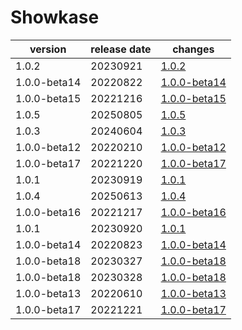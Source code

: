 # Showkase	


|version|release date|changes|
|---|---|---|
|1.0.2|20230921|[1.0.2](./1.0.2-20230921.md)|
|1.0.0-beta14|20220822|[1.0.0-beta14](./1.0.0-beta14-20220822.md)|
|1.0.0-beta15|20221216|[1.0.0-beta15](./1.0.0-beta15-20221216.md)|
|1.0.5|20250805|[1.0.5](./1.0.5-20250805.md)|
|1.0.3|20240604|[1.0.3](./1.0.3-20240604.md)|
|1.0.0-beta12|20220210|[1.0.0-beta12](./1.0.0-beta12-20220210.md)|
|1.0.0-beta17|20221220|[1.0.0-beta17](./1.0.0-beta17-20221220.md)|
|1.0.1|20230919|[1.0.1](./1.0.1-20230919.md)|
|1.0.4|20250613|[1.0.4](./1.0.4-20250613.md)|
|1.0.0-beta16|20221217|[1.0.0-beta16](./1.0.0-beta16-20221217.md)|
|1.0.1|20230920|[1.0.1](./1.0.1-20230920.md)|
|1.0.0-beta14|20220823|[1.0.0-beta14](./1.0.0-beta14-20220823.md)|
|1.0.0-beta18|20230327|[1.0.0-beta18](./1.0.0-beta18-20230327.md)|
|1.0.0-beta18|20230328|[1.0.0-beta18](./1.0.0-beta18-20230328.md)|
|1.0.0-beta13|20220610|[1.0.0-beta13](./1.0.0-beta13-20220610.md)|
|1.0.0-beta17|20221221|[1.0.0-beta17](./1.0.0-beta17-20221221.md)|
